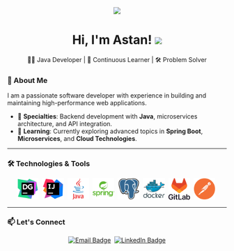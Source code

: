 <div id="header" align="center">
  <img src="https://media.giphy.com/media/Qo2dupDib32rkTY4hX/giphy.gif" width="100"/>
</div>


<h1 align="center">
  Hi, I'm Astan!
  <img src="https://media.giphy.com/media/hvRJCLFzcasrR4ia7z/giphy.gif" width="30px"/>
</h1>

<p align="center">
  👨‍💻 Java Developer | 🌱 Continuous Learner | 🛠️ Problem Solver
</p>


### 🚀 About Me  
I am a passionate software developer with experience in building and maintaining high-performance web applications.  
- 🌟 **Specialties**: Backend development with **Java**, microservices architecture, and API integration.  
- 🌱 **Learning**: Currently exploring advanced topics in **Spring Boot**, **Microservices**, and **Cloud Technologies**.  

---

### 🛠️ Technologies & Tools  
<div align="center">
    <img src="https://github.com/devicons/devicon/blob/master/icons/datagrip/datagrip-original.svg" title="Datagrip" alt="Datagrip" width="50" height="50"/>&nbsp;
    <img src="https://github.com/devicons/devicon/blob/master/icons/intellij/intellij-original.svg" title="Git" alt="Git" width="50" height="50"/>&nbsp;
  <img src="https://github.com/devicons/devicon/blob/master/icons/java/java-original-wordmark.svg" title="Java" alt="Java" width="50" height="50"/>&nbsp;
  <img src="https://github.com/devicons/devicon/blob/master/icons/spring/spring-original-wordmark.svg" title="Spring" alt="Spring" width="50" height="50"/>&nbsp;
  <img src="https://github.com/devicons/devicon/blob/master/icons/postgresql/postgresql-original.svg" title="PostgreSQL" alt="PostgreSQL" width="50" height="50"/>&nbsp;
  <img src="https://github.com/devicons/devicon/blob/master/icons/docker/docker-original-wordmark.svg" title="Docker" alt="Docker" width="50" height="50"/>&nbsp;
  <img src="https://github.com/devicons/devicon/blob/master/icons/gitlab/gitlab-original-wordmark.svg" title="Git" alt="Git" width="50" height="50"/>&nbsp;
  <img src="https://github.com/devicons/devicon/blob/master/icons/postman/postman-original.svg" title="Git" alt="Git" width="50" height="50"/>&nbsp;

</div>

---


### 📫 Let's Connect  
<div align="center">
  <a href="mailto:serikovastik@gmail.com"><img src="https://img.shields.io/badge/Email-red?style=for-the-badge&logo=gmail&logoColor=white" alt="Email Badge"/></a>&nbsp;
  <a href="https://www.linkedin.com/in/serikov-astan/">
    <img src="https://img.shields.io/badge/LinkedIn-blue?style=for-the-badge&logo=linkedin&logoColor=white" alt="LinkedIn Badge"/>
  </a>
</div>
